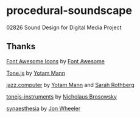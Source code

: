 # procedural-soundscape
02826 Sound Design for Digital Media Project

## Thanks
[Font Awesome Icons](https://fontawesome.com/v4.7.0/icons/) by [Font Awesome](fontawesome.io)

[Tone.js](https://tonejs.github.io/) by [Yotam Mann](https://github.com/tambien)

[jazz.computer](http://jazz.computer/) by [Yotam Mann](https://github.com/tambien) and [Sarah Rothberg](http://sarahrothberg.com/)

[tonejs-instruments](https://github.com/nbrosowsky/tonejs-instruments) by [Nicholaus Brosowsky](https://github.com/nbrosowsky)

[synaesthesia](https://github.com/wheelibin/synaesthesia) by [Jon Wheeler](https://github.com/wheelibin)